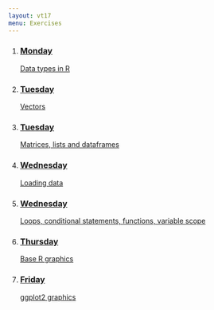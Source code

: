 ```yaml
---
layout: vt17
menu: Exercises
---
```


<ol class="exercise" id="topics">
<li>
<a href="exercise/DataTypes">
<h3>Monday</h3>
Data types in R
</a>
</li>

<li>
<a href="exercise/Vectors">
<h3>Tuesday</h3>
Vectors
</a>
</li>

<li>
<a href="exercise/Dataframes">
<h3>Tuesday</h3>
Matrices, lists and dataframes
</a>
</li>

<li>
<a href="exercise.../LoadData">
<h3>Wednesday</h3>
Loading data
</a>
</li>

<li>
<a href="exercise.../Loops">
<h3>Wednesday</h3>
Loops, conditional statements, functions, variable scope
</a>
</li>

<li>
<a href="exercise.../PlotHandson">
<h3>Thursday</h3>
Base R graphics
</a>
</li>

<li>
<a href="exercise.../ggplots">
<h3>Friday</h3>
ggplot2 graphics
</a>
</li>

</ol>
